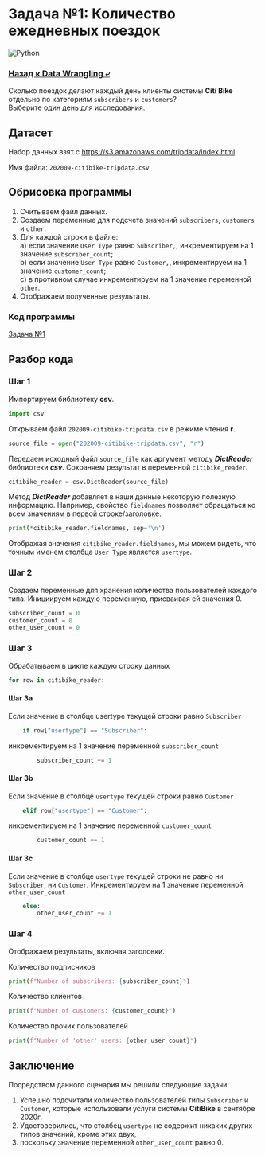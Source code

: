 # Задача №1: Количество ежедневных поездок

![Python](https://img.shields.io/badge/python-3.8-blue?logo=pypi)

### [Назад к Data Wrangling ⤶](https://github.com/adrianhel/data_wrangling_exercises/blob/main/README.md)

Сколько поездок делают каждый день клиенты системы **Citi Bike** отдельно по категориям `subscribers` и `customers`?  
Выберите один день для исследования.

## Датасет
Набор данных взят с https://s3.amazonaws.com/tripdata/index.html

Имя файла: `202009-citibike-tripdata.csv`

## Обрисовка программы
1. Считываем файл данных.  
2. Создаем переменные для подсчета значений `subscribers`, `customers` и `other`.  
3. Для каждой строки в файле:  
a) если значение `User Type` равно `Subscriber,`, инкрементируем на 1 значение `subscriber_count`;  
b) если значение `User Type` равно `Customer,`, инкрементируем на 1 значение `customer_count`;  
c) в противном случае инкрементируем на 1 значение переменной `other`.  
4. Отображаем полученные результаты.

### Код программы

[Задача №1](hitting_the_road_with_citibike.py)

## Разбор кода
### Шаг 1
Импортируем библиотеку **csv**.

```python
import csv
```

Открываем файл `202009-citibike-tripdata.csv` в режиме чтения **r**.

```python
source_file = open("202009-citibike-tripdata.csv", "r")
```

Передаем исходный файл `source_file` как аргумент методу ***DictReader*** библиотеки ***csv***.
Сохраняем результат в переменной `citibike_reader`.

```python
citibike_reader = csv.DictReader(source_file)
```

Метод ***DictReader*** добавляет в наши данные некоторую полезную информацию. Например, свойство `fieldnames` позволяет 
обращаться ко всем значениям в первой строке/заголовке.

```python
print(*citibike_reader.fieldnames, sep='\n')
```

Отображая значения `citibike_reader.fieldnames`, мы можем видеть, что точным именем столбца `User Type` является 
`usertype`.

### Шаг 2
Создаем переменные для хранения количества пользователей каждого типа.
Инициируем каждую переменную, присваивая ей значения 0.

```python
subscriber_count = 0
customer_count = 0
other_user_count = 0
```

### Шаг 3
Обрабатываем в цикле каждую строку данных

```python
for row in citibike_reader:
```

#### Шаг 3a
Если значение в столбце usertype текущей строки равно `Subscriber`

```python
    if row["usertype"] == "Subscriber":
```

инкрементируем на 1 значение переменной `subscriber_count`

```python
        subscriber_count += 1
```

#### Шаг 3b
Если значение в столбце `usertype` текущей строки равно `Customer`

```python
    elif row["usertype"] == "Customer":
```

инкрементируем на 1 значение переменной `customer_count`

```python
        customer_count += 1
```

#### Шаг 3c
Если значение в столбце `usertype` текущей строки не равно ни `Subscriber`, ни `Customer`.
Инкрементируем на 1 значение переменной `other_user_count`

```python
    else:
        other_user_count += 1
```

### Шаг 4
Отображаем результаты, включая заголовки.

Количество подписчиков

```python
print(f"Number of subscribers: {subscriber_count}")
```

Количество клиентов

```python
print(f"Number of customers: {customer_count}")
```

Количество прочих пользователей

```python
print(f"Number of 'other' users: {other_user_count}")
```

## Заключение
Посредством данного сценария мы решили следующие задачи:
1. Успешно подсчитали количество пользователей типы `Subscriber` и `Customer`,
которые использовали услуги системы **CitiBike** в сентябре 2020г.
2. Удостоверились, что столбец `usertype` не содержит никаких других типов значений, кроме этих двух, 
3. поскольку значение переменной `other_user_count` равно 0.